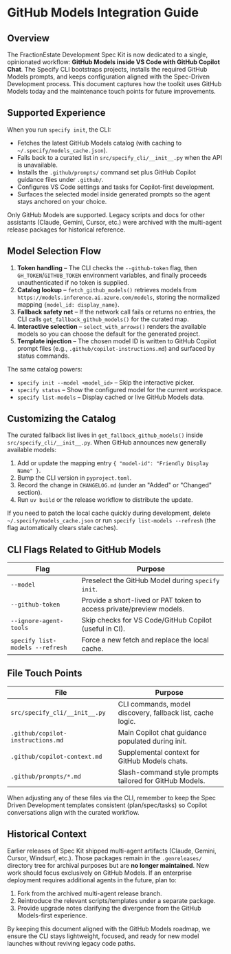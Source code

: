 # GitHub Models Integration Guide

## Overview

The FractionEstate Development Spec Kit is now dedicated to a single, opinionated workflow: **GitHub Models inside VS Code with GitHub Copilot Chat**. The Specify CLI bootstraps projects, installs the required GitHub Models prompts, and keeps configuration aligned with the Spec-Driven Development process. This document captures how the toolkit uses GitHub Models today and the maintenance touch points for future improvements.

## Supported Experience

When you run `specify init`, the CLI:

- Fetches the latest GitHub Models catalog (with caching to `~/.specify/models_cache.json`).
- Falls back to a curated list in `src/specify_cli/__init__.py` when the API is unavailable.
- Installs the `.github/prompts/` command set plus GitHub Copilot guidance files under `.github/`.
- Configures VS Code settings and tasks for Copilot-first development.
- Surfaces the selected model inside generated prompts so the agent stays anchored on your choice.

Only GitHub Models are supported. Legacy scripts and docs for other assistants (Claude, Gemini, Cursor, etc.) were archived with the multi-agent release packages for historical reference.

## Model Selection Flow

1. **Token handling** – The CLI checks the `--github-token` flag, then `GH_TOKEN`/`GITHUB_TOKEN` environment variables, and finally proceeds unauthenticated if no token is supplied.
2. **Catalog lookup** – `fetch_github_models()` retrieves models from `https://models.inference.ai.azure.com/models`, storing the normalized mapping `{model_id: display_name}`.
3. **Fallback safety net** – If the network call fails or returns no entries, the CLI calls `get_fallback_github_models()` for the curated map.
4. **Interactive selection** – `select_with_arrows()` renders the available models so you can choose the default for the generated project.
5. **Template injection** – The chosen model ID is written to GitHub Copilot prompt files (e.g., `.github/copilot-instructions.md`) and surfaced by status commands.

The same catalog powers:

- `specify init --model <model_id>` – Skip the interactive picker.
- `specify status` – Show the configured model for the current workspace.
- `specify list-models` – Display cached or live GitHub Models data.

## Customizing the Catalog

The curated fallback list lives in `get_fallback_github_models()` inside `src/specify_cli/__init__.py`. When GitHub announces new generally available models:

1. Add or update the mapping entry `{ "model-id": "Friendly Display Name" }`.
2. Bump the CLI version in `pyproject.toml`.
3. Record the change in `CHANGELOG.md` (under an "Added" or "Changed" section).
4. Run `uv build` or the release workflow to distribute the update.

If you need to patch the local cache quickly during development, delete `~/.specify/models_cache.json` or run `specify list-models --refresh` (the flag automatically clears stale caches).

## CLI Flags Related to GitHub Models

| Flag | Purpose |
|------|---------|
| `--model` | Preselect the GitHub Model during `specify init`. |
| `--github-token` | Provide a short-lived or PAT token to access private/preview models. |
| `--ignore-agent-tools` | Skip checks for VS Code/GitHub Copilot (useful in CI). |
| `specify list-models --refresh` | Force a new fetch and replace the local cache. |

## File Touch Points

| File | Purpose |
|------|---------|
| `src/specify_cli/__init__.py` | CLI commands, model discovery, fallback list, cache logic. |
| `.github/copilot-instructions.md` | Main Copilot chat guidance populated during init. |
| `.github/copilot-context.md` | Supplemental context for GitHub Models chats. |
| `.github/prompts/*.md` | Slash-command style prompts tailored for GitHub Models. |

When adjusting any of these files via the CLI, remember to keep the Spec Driven Development templates consistent (plan/spec/tasks) so Copilot conversations align with the curated workflow.

## Historical Context

Earlier releases of Spec Kit shipped multi-agent artifacts (Claude, Gemini, Cursor, Windsurf, etc.). Those packages remain in the `.genreleases/` directory tree for archival purposes but are **no longer maintained**. New work should focus exclusively on GitHub Models. If an enterprise deployment requires additional agents in the future, plan to:

1. Fork from the archived multi-agent release branch.
2. Reintroduce the relevant scripts/templates under a separate package.
3. Provide upgrade notes clarifying the divergence from the GitHub Models-first experience.

By keeping this document aligned with the GitHub Models roadmap, we ensure the CLI stays lightweight, focused, and ready for new model launches without reviving legacy code paths.
